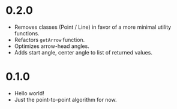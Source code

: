 # 0.2.0

- Removes classes (Point / Line) in favor of a more minimal utility functions.
- Refactors `getArrow` function.
- Optimizes arrow-head angles.
- Adds start angle, center angle to list of returned values.

# 0.1.0

- Hello world!
- Just the point-to-point algorithm for now.
